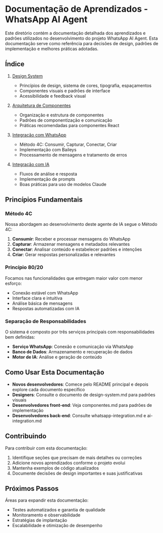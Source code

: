 # Documentação de Aprendizados - WhatsApp AI Agent

Este diretório contém a documentação detalhada dos aprendizados e padrões utilizados no desenvolvimento do projeto WhatsApp AI Agent. Esta documentação serve como referência para decisões de design, padrões de implementação e melhores práticas adotadas.

## Índice

1. [Design System](./design-system.md)
   - Princípios de design, sistema de cores, tipografia, espaçamentos
   - Componentes visuais e padrões de interface
   - Acessibilidade e feedback visual

2. [Arquitetura de Componentes](./componentes.md)
   - Organização e estrutura de componentes
   - Padrões de componentização e comunicação
   - Práticas recomendadas para componentes React

3. [Integração com WhatsApp](./whatsapp-integration.md)
   - Método 4C: Consumir, Capturar, Conectar, Criar
   - Implementação com Baileys
   - Processamento de mensagens e tratamento de erros

4. [Integração com IA](./ai-integration.md)
   - Fluxos de análise e resposta
   - Implementação de prompts
   - Boas práticas para uso de modelos Claude

## Princípios Fundamentais

### Método 4C

Nossa abordagem ao desenvolvimento deste agente de IA segue o Método 4C:

1. **Consumir**: Receber e processar mensagens do WhatsApp
2. **Capturar**: Armazenar mensagens e metadados relevantes
3. **Conectar**: Analisar conteúdo e estabelecer padrões e intenções
4. **Criar**: Gerar respostas personalizadas e relevantes

### Princípio 80/20

Focamos nas funcionalidades que entregam maior valor com menor esforço:
- Conexão estável com WhatsApp
- Interface clara e intuitiva
- Análise básica de mensagens
- Respostas automatizadas com IA

### Separação de Responsabilidades

O sistema é composto por três serviços principais com responsabilidades bem definidas:
- **Serviço WhatsApp**: Conexão e comunicação via WhatsApp
- **Banco de Dados**: Armazenamento e recuperação de dados
- **Motor de IA**: Análise e geração de conteúdo

## Como Usar Esta Documentação

- **Novos desenvolvedores**: Comece pelo README principal e depois explore cada documento específico
- **Designers**: Consulte o documento de design-system.md para padrões visuais
- **Desenvolvedores front-end**: Veja componentes.md para padrões de implementação
- **Desenvolvedores back-end**: Consulte whatsapp-integration.md e ai-integration.md

## Contribuindo

Para contribuir com esta documentação:

1. Identifique seções que precisam de mais detalhes ou correções
2. Adicione novos aprendizados conforme o projeto evolui
3. Mantenha exemplos de código atualizados
4. Documente decisões de design importantes e suas justificativas

## Próximos Passos

Áreas para expandir esta documentação:

- Testes automatizados e garantia de qualidade
- Monitoramento e observabilidade
- Estratégias de implantação
- Escalabilidade e otimização de desempenho 